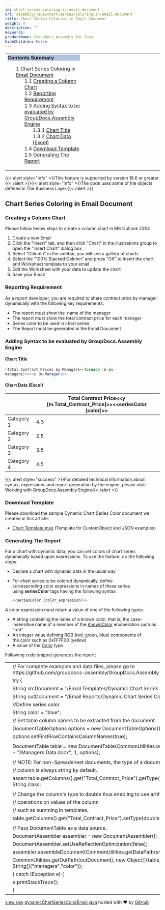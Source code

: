 ```yaml
---
id: chart-series-coloring-in-email-document
url: assembly/java/chart-series-coloring-in-email-document
title: Chart Series Coloring in Email Document
weight: 4
description: ""
keywords: 
productName: GroupDocs.Assembly for Java
hideChildren: False
---
```

<table class="sectionMacro" border="0" cellpadding="5" cellspacing="0" width="100%"><tbody><tr><td valign="top" width="50%"><div class="panel" style="border-top-width: 1px; border-right-width: 1px; border-bottom-width: 1px; border-left-width: 1px;"><div class="panelHeader" style="border-bottom-width: 1px; background-color: rgb(176, 196, 222);"><b>Contents Summary</b></div><div class="panelContent"><style type="text/css">div.rbtoc1590607146494 { padding-top: 0px; padding-right: 0px; padding-bottom: 0px; padding-left: 0px; }div.rbtoc1590607146494 ul { list-style-type: none; list-style-image: none; margin-left: 0px; }div.rbtoc1590607146494 li { margin-left: 0px; padding-left: 0px; }</style><div class="toc rbtoc1590607146494"><ul class="toc-indentation"><li><span class="TOCOutline">1</span> <a href="#ChartSeriesColoringinEmailDocument-ChartSeriesColoringinEmailDocument">Chart Series Coloring in Email Document</a><ul class="toc-indentation"><li><span class="TOCOutline">1.1</span> <a href="#ChartSeriesColoringinEmailDocument-CreatingaColumnChart">Creating a Column Chart</a></li><li><span class="TOCOutline">1.2</span> <a href="#ChartSeriesColoringinEmailDocument-ReportingRequirement">Reporting Requirement</a></li><li><span class="TOCOutline">1.3</span> <a href="#ChartSeriesColoringinEmailDocument-AddingSyntaxtobeevaluatedbyGroupDocs.AssemblyEngine">Adding Syntax to be evaluated by GroupDocs.Assembly Engine</a><ul class="toc-indentation"><li><span class="TOCOutline">1.3.1</span> <a href="#ChartSeriesColoringinEmailDocument-ChartTitle">Chart Title</a></li><li><span class="TOCOutline">1.3.2</span> <a href="#ChartSeriesColoringinEmailDocument-ChartData(Excel)">Chart Data (Excel)</a></li></ul></li><li><span class="TOCOutline">1.4</span> <a href="#ChartSeriesColoringinEmailDocument-DownloadTemplate">Download Template</a></li><li><span class="TOCOutline">1.5</span> <a href="#ChartSeriesColoringinEmailDocument-GeneratingTheReport">Generating The Report</a></li></ul></li></ul></div></div></div></td><td valign="top" width="15%">&nbsp;</td><td valign="top" width="35%">&nbsp;</td></tr></tbody></table>

{{< alert style="info" >}}This feature is supported by version 18.6 or greater.{{< /alert >}}{{< alert style="info" >}}The code uses some of the objects defined in The Business Layer.{{< /alert >}}

## Chart Series Coloring in Email Document

### Creating a Column Chart

Please follow below steps to create a column chart in MS Outlook 2013:

1.  Create a new Email
2.  Click the "Insert" tab, and then click "Chart" in the illustrations group to open the "Insert Chart" dialog box
3.  Select "Column" in the sidebar, you will see a gallery of charts
4.  Select the "100% Stacked Column" and press "OK" to insert the chart and Worksheet template to your email
5.  Edit the Worksheet with your data to update the chart
6.  Save your Email

### Reporting Requirement

As a report developer, you are required to share contract price by manager dynamically with the following key requirements:

*   The report must show the  name of the manager
*   The report must show the total contract price for each manager 
*   Series color to be used in chart series 
*   The Report must be generated in the Email Document

### Adding Syntax to be evaluated by GroupDocs.Assembly Engine

#### Chart Title

```csharp
<Total Contract Prices by Managers<<foreach [m in
managers]>><<x [m.Manager]>>

```

#### Chart Data (Excel)

|   | Total Contract Price<<y [m.Total_Contract_Price]>><<seriesColor [color]>> |
| --- | --- |
| Category 1 | 4.3 |
| Category 2 | 2.5 |
| Category 3 | 3.5 |
| Category 4 | 4.5 |

{{< alert style="success" >}}For detailed technical information about syntax, expressions and report generation by the engine, please visit: Working with GroupDocs.Assembly Engine{{< /alert >}}

### Download Template

Please download the sample Dynamic Chart Series Color document we created in this article:

*   [Chart Template.msg](https://github.com/groupdocs-assembly/GroupDocs.Assembly-for-Java/blob/master/Examples/GroupDocs.Assembly.Examples.Java/Data/Storage/Email%20Templates/Dynamic%20Chart%20Series%20Color.msg) (Template for CustomObject and JSON examples) 

### Generating The Report

For a chart with dynamic data, you can set colors of chart series dynamically based upon expressions. To use the feature, do the following steps:

*   Declare a chart with dynamic data in the usual way
*   For chart series to be colored dynamically, define corresponding color expressions in names of these series using **seriesColor** tags having the following syntax:
    
    ```csharp
    <<seriesColor [color_expression]>>
    ```
    

A color expression must return a value of one of the following types:

*   A string containing the name of a known color, that is, the case-insensitive name of a member of the [KnownColor](https://msdn.microsoft.com/en-us/library/system.drawing.knowncolor(v=vs.110).aspx) enumeration such as "red"
*   An integer value defining RGB (red, green, blue) components of the color such as 0xFFFF00 (yellow)
*   A value of the [Color](http://msdn.microsoft.com/en-us/library/system.drawing.color(v=vs.110).aspx) type

Following code snippet generates the report:

<table class="highlight tab-size js-file-line-container" data-tab-size="8" data-paste-markdown-skip=""><tbody><tr><td id="file-dynamicchartseriescoloremail-java-L1" class="blob-num js-line-number" data-line-number="1"></td><td id="file-dynamicchartseriescoloremail-java-LC1" class="blob-code blob-code-inner js-file-line"><span class="pl-c"><span class="pl-c">//</span> For complete examples and data files, please go to https://github.com/groupdocs-assembly/GroupDocs.Assembly-for-Java</span></td></tr><tr><td id="file-dynamicchartseriescoloremail-java-L2" class="blob-num js-line-number" data-line-number="2"></td><td id="file-dynamicchartseriescoloremail-java-LC2" class="blob-code blob-code-inner js-file-line"><span class="pl-k">try</span> {</td></tr><tr><td id="file-dynamicchartseriescoloremail-java-L3" class="blob-num js-line-number" data-line-number="3"></td><td id="file-dynamicchartseriescoloremail-java-LC3" class="blob-code blob-code-inner js-file-line"><span class="pl-smi">String</span> srcDocument <span class="pl-k">=</span> <span class="pl-s"><span class="pl-pds">"</span>/Email Templates/Dynamic Chart Series Color.msg<span class="pl-pds">"</span></span>;</td></tr><tr><td id="file-dynamicchartseriescoloremail-java-L4" class="blob-num js-line-number" data-line-number="4"></td><td id="file-dynamicchartseriescoloremail-java-LC4" class="blob-code blob-code-inner js-file-line"><span class="pl-smi">String</span> outDocument <span class="pl-k">=</span> <span class="pl-s"><span class="pl-pds">"</span>/Email Reports/Dynamic Chart Series Color.msg<span class="pl-pds">"</span></span>;</td></tr><tr><td id="file-dynamicchartseriescoloremail-java-L5" class="blob-num js-line-number" data-line-number="5"></td><td id="file-dynamicchartseriescoloremail-java-LC5" class="blob-code blob-code-inner js-file-line"><span class="pl-c"><span class="pl-c">//</span>Define series color</span></td></tr><tr><td id="file-dynamicchartseriescoloremail-java-L6" class="blob-num js-line-number" data-line-number="6"></td><td id="file-dynamicchartseriescoloremail-java-LC6" class="blob-code blob-code-inner js-file-line"><span class="pl-smi">String</span> color <span class="pl-k">=</span> <span class="pl-s"><span class="pl-pds">"</span>blue<span class="pl-pds">"</span></span>;</td></tr><tr><td id="file-dynamicchartseriescoloremail-java-L7" class="blob-num js-line-number" data-line-number="7"></td><td id="file-dynamicchartseriescoloremail-java-LC7" class="blob-code blob-code-inner js-file-line"><span class="pl-c"><span class="pl-c">//</span> Set table column names to be extracted from the document.</span></td></tr><tr><td id="file-dynamicchartseriescoloremail-java-L8" class="blob-num js-line-number" data-line-number="8"></td><td id="file-dynamicchartseriescoloremail-java-LC8" class="blob-code blob-code-inner js-file-line"><span class="pl-smi">DocumentTableOptions</span> options <span class="pl-k">=</span> <span class="pl-k">new</span> <span class="pl-smi">DocumentTableOptions</span>();</td></tr><tr><td id="file-dynamicchartseriescoloremail-java-L9" class="blob-num js-line-number" data-line-number="9"></td><td id="file-dynamicchartseriescoloremail-java-LC9" class="blob-code blob-code-inner js-file-line">options<span class="pl-k">.</span>setFirstRowContainsColumnNames(<span class="pl-c1">true</span>);</td></tr><tr><td id="file-dynamicchartseriescoloremail-java-L10" class="blob-num js-line-number" data-line-number="10"></td><td id="file-dynamicchartseriescoloremail-java-LC10" class="blob-code blob-code-inner js-file-line"></td></tr><tr><td id="file-dynamicchartseriescoloremail-java-L11" class="blob-num js-line-number" data-line-number="11"></td><td id="file-dynamicchartseriescoloremail-java-LC11" class="blob-code blob-code-inner js-file-line"><span class="pl-smi">DocumentTable</span> table <span class="pl-k">=</span> <span class="pl-k">new</span> <span class="pl-smi">DocumentTable</span>(<span class="pl-smi">CommonUtilities</span><span class="pl-k">.</span>wordDataFile <span class="pl-k">+</span> <span class="pl-s"><span class="pl-pds">"</span>/Managers Data.docx<span class="pl-pds">"</span></span>, <span class="pl-c1">1</span>, options);</td></tr><tr><td id="file-dynamicchartseriescoloremail-java-L12" class="blob-num js-line-number" data-line-number="12"></td><td id="file-dynamicchartseriescoloremail-java-LC12" class="blob-code blob-code-inner js-file-line"></td></tr><tr><td id="file-dynamicchartseriescoloremail-java-L13" class="blob-num js-line-number" data-line-number="13"></td><td id="file-dynamicchartseriescoloremail-java-LC13" class="blob-code blob-code-inner js-file-line"><span class="pl-c"><span class="pl-c">//</span> NOTE: For non-Spreadsheet documents, the type of a document table</span></td></tr><tr><td id="file-dynamicchartseriescoloremail-java-L14" class="blob-num js-line-number" data-line-number="14"></td><td id="file-dynamicchartseriescoloremail-java-LC14" class="blob-code blob-code-inner js-file-line"><span class="pl-c"><span class="pl-c">//</span> column is always string by default.</span></td></tr><tr><td id="file-dynamicchartseriescoloremail-java-L15" class="blob-num js-line-number" data-line-number="15"></td><td id="file-dynamicchartseriescoloremail-java-LC15" class="blob-code blob-code-inner js-file-line"><span class="pl-k">assert</span> table<span class="pl-k">.</span>getColumns()<span class="pl-k">.</span>get(<span class="pl-s"><span class="pl-pds">"</span>Total_Contract_Price<span class="pl-pds">"</span></span>)<span class="pl-k">.</span>getType() <span class="pl-k">==</span> <span class="pl-smi">String</span><span class="pl-k">.</span>class;</td></tr><tr><td id="file-dynamicchartseriescoloremail-java-L16" class="blob-num js-line-number" data-line-number="16"></td><td id="file-dynamicchartseriescoloremail-java-LC16" class="blob-code blob-code-inner js-file-line"></td></tr><tr><td id="file-dynamicchartseriescoloremail-java-L17" class="blob-num js-line-number" data-line-number="17"></td><td id="file-dynamicchartseriescoloremail-java-LC17" class="blob-code blob-code-inner js-file-line"><span class="pl-c"><span class="pl-c">//</span> Change the column's type to double thus enabling to use arithmetic</span></td></tr><tr><td id="file-dynamicchartseriescoloremail-java-L18" class="blob-num js-line-number" data-line-number="18"></td><td id="file-dynamicchartseriescoloremail-java-LC18" class="blob-code blob-code-inner js-file-line"><span class="pl-c"><span class="pl-c">//</span> operations on values of the column</span></td></tr><tr><td id="file-dynamicchartseriescoloremail-java-L19" class="blob-num js-line-number" data-line-number="19"></td><td id="file-dynamicchartseriescoloremail-java-LC19" class="blob-code blob-code-inner js-file-line"><span class="pl-c"><span class="pl-c">//</span> such as summing in templates.</span></td></tr><tr><td id="file-dynamicchartseriescoloremail-java-L20" class="blob-num js-line-number" data-line-number="20"></td><td id="file-dynamicchartseriescoloremail-java-LC20" class="blob-code blob-code-inner js-file-line">table<span class="pl-k">.</span>getColumns()<span class="pl-k">.</span>get(<span class="pl-s"><span class="pl-pds">"</span>Total_Contract_Price<span class="pl-pds">"</span></span>)<span class="pl-k">.</span>setType(<span class="pl-k">double</span><span class="pl-k">.</span>class);</td></tr><tr><td id="file-dynamicchartseriescoloremail-java-L21" class="blob-num js-line-number" data-line-number="21"></td><td id="file-dynamicchartseriescoloremail-java-LC21" class="blob-code blob-code-inner js-file-line"></td></tr><tr><td id="file-dynamicchartseriescoloremail-java-L22" class="blob-num js-line-number" data-line-number="22"></td><td id="file-dynamicchartseriescoloremail-java-LC22" class="blob-code blob-code-inner js-file-line"><span class="pl-c"><span class="pl-c">//</span> Pass DocumentTable as a data source.</span></td></tr><tr><td id="file-dynamicchartseriescoloremail-java-L23" class="blob-num js-line-number" data-line-number="23"></td><td id="file-dynamicchartseriescoloremail-java-LC23" class="blob-code blob-code-inner js-file-line"><span class="pl-smi">DocumentAssembler</span> assembler <span class="pl-k">=</span> <span class="pl-k">new</span> <span class="pl-smi">DocumentAssembler</span>();</td></tr><tr><td id="file-dynamicchartseriescoloremail-java-L24" class="blob-num js-line-number" data-line-number="24"></td><td id="file-dynamicchartseriescoloremail-java-LC24" class="blob-code blob-code-inner js-file-line"><span class="pl-smi">DocumentAssembler</span><span class="pl-k">.</span>setUseReflectionOptimization(<span class="pl-c1">false</span>);</td></tr><tr><td id="file-dynamicchartseriescoloremail-java-L25" class="blob-num js-line-number" data-line-number="25"></td><td id="file-dynamicchartseriescoloremail-java-LC25" class="blob-code blob-code-inner js-file-line">assembler<span class="pl-k">.</span>assembleDocument(<span class="pl-smi">CommonUtilities</span><span class="pl-k">.</span>getDataPath(srcDocument),</td></tr><tr><td id="file-dynamicchartseriescoloremail-java-L26" class="blob-num js-line-number" data-line-number="26"></td><td id="file-dynamicchartseriescoloremail-java-LC26" class="blob-code blob-code-inner js-file-line"><span class="pl-smi">CommonUtilities</span><span class="pl-k">.</span>getOutPath(outDocument), <span class="pl-k">new</span> <span class="pl-smi">Object</span>[]{table,color}, <span class="pl-k">new</span> <span class="pl-smi">String</span>[]{<span class="pl-s"><span class="pl-pds">"</span>managers<span class="pl-pds">"</span></span>,<span class="pl-s"><span class="pl-pds">"</span>color<span class="pl-pds">"</span></span>});</td></tr><tr><td id="file-dynamicchartseriescoloremail-java-L27" class="blob-num js-line-number" data-line-number="27"></td><td id="file-dynamicchartseriescoloremail-java-LC27" class="blob-code blob-code-inner js-file-line">} <span class="pl-k">catch</span> (<span class="pl-smi">Exception</span> e) {</td></tr><tr><td id="file-dynamicchartseriescoloremail-java-L28" class="blob-num js-line-number" data-line-number="28"></td><td id="file-dynamicchartseriescoloremail-java-LC28" class="blob-code blob-code-inner js-file-line">e<span class="pl-k">.</span>printStackTrace();</td></tr><tr><td id="file-dynamicchartseriescoloremail-java-L29" class="blob-num js-line-number" data-line-number="29"></td><td id="file-dynamicchartseriescoloremail-java-LC29" class="blob-code blob-code-inner js-file-line">}</td></tr></tbody></table>

[view raw](https://gist.github.com/GroupDocsGists/404351d4481debba2ce792f9fe485328/raw/c1b6a4e006a7a0eaacc7c747ae25bed653a32d49/dynamicChartSeriesColorEmail.java) [dynamicChartSeriesColorEmail.java](https://gist.github.com/GroupDocsGists/404351d4481debba2ce792f9fe485328#file-dynamicchartseriescoloremail-java) hosted with ❤ by [GitHub](https://github.com)
